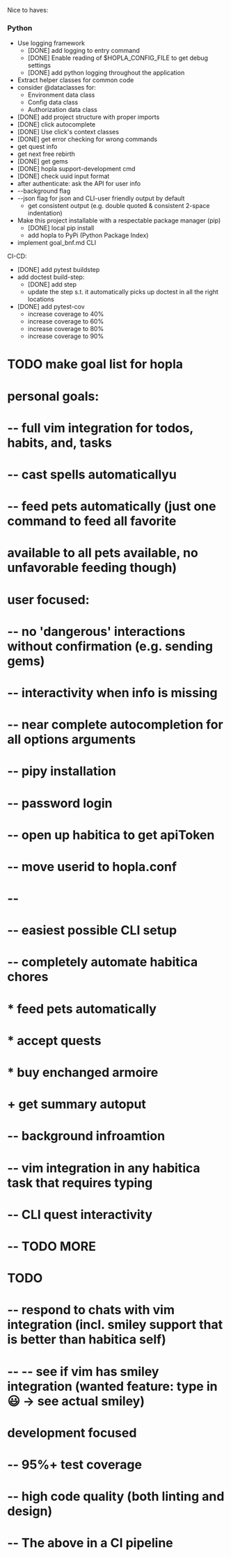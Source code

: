 
Nice to haves:



### Python
* Use logging framework 
  + [DONE] add logging to entry command
  + [DONE] Enable reading of $HOPLA_CONFIG_FILE to get debug settings
  + [DONE] add python logging throughout the application
* Extract helper classes for common code
* consider @dataclasses for:
  + Environment data class 
  + Config data class 
  + Authorization data class
* [DONE] add project structure with proper imports
* [DONE] click autocomplete
* [DONE] Use click's context classes
* [DONE] get error checking for wrong commands
* get quest info
* get next free rebirth
* [DONE] get gems
* [DONE] hopla support-development cmd
* [DONE] check uuid input format 
* after authenticate: ask the API for user info
* --background flag 
* --json flag for json and CLI-user friendly output by default
   * get consistent output (e.g. double quoted & consistent 2-space indentation)
* Make this project installable with a respectable package manager (pip)
  + [DONE] local pip install
  + add hopla to PyPi (Python Package Index)
* implement goal_bnf.md CLI 



CI-CD:
* [DONE] add pytest buildstep
* add doctest build-step:
  + [DONE] add step
  + update the step s.t. it automatically picks up doctest in all the right locations
* [DONE] add pytest-cov
  + increase coverage to 40%
  + increase coverage to 60%
  + increase coverage to 80%
  + increase coverage to 90%


# TODO make goal list for hopla
# personal goals:
# -- full vim integration for todos, habits, and, tasks
# -- cast spells automaticallyu
# -- feed pets automatically (just one command to feed all favorite
#                             available to all pets available, no unfavorable feeding though)
#
# user focused:
# -- no 'dangerous' interactions  without confirmation (e.g. sending gems)
# -- interactivity when info is missing
# -- near complete autocompletion for all options arguments
# -- pipy installation
# -- password login
# -- open up habitica to get apiToken
# -- move userid to hopla.conf
# --
# -- easiest possible CLI setup
# -- completely automate habitica chores
#    * feed pets automatically
#    * accept quests
#    * buy enchanged armoire
#      + get summary autoput
# -- background infroamtion
# -- vim integration in any habitica task that requires typing
# -- CLI quest interactivity
# -- TODO MORE
# TODO
# -- respond to chats with vim integration (incl. smiley support that is better than habitica self)
# -- -- see if vim has smiley integration (wanted feature: type in :smiley: -> see actual smiley)

# development focused
# -- 95%+ test coverage
# -- high code quality (both linting and design)
# -- The above in a CI pipeline
